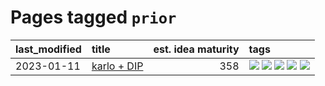 # Pages tagged `prior`

|last_modified|title|est. idea maturity|tags
|:---|:---|---:|:---|
|2023-01-11|[karlo + DIP](../karlo-dip.md)|358|[![](https://img.shields.io/badge/tag-deepimageprior-7fe3bd)](../tags/deepimageprior.md) [![](https://img.shields.io/badge/tag-experimental-6a156e)](../tags/experimental.md) [![](https://img.shields.io/badge/tag-imagegeneration-1dc0d1)](../tags/imagegeneration.md) [![](https://img.shields.io/badge/tag-prior-4d5a4)](../tags/prior.md) [![](https://img.shields.io/badge/tag-wip-fecb83)](../tags/wip.md)|